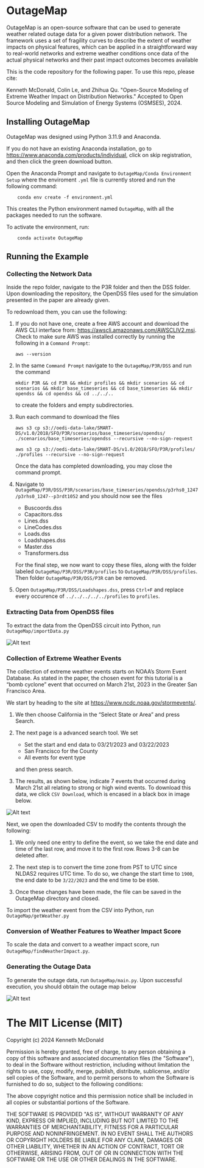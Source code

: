 # OutageMap
OutageMap is an open-source software that can be used to generate weather related outage data for a given power distribution network. The framework uses a set of fragility curves to describe the extent of weather impacts on physical features, which can be applied in a straightforward way to real-world networks and extreme weather conditions once data of the actual physical networks and their past impact outcomes becomes available

This is the code repository for the following paper. To use this repo, please cite:

Kenneth McDonald, Colin Le, and Zhihua Qu. "Open-Source Modeling of Extreme Weather Impact on Distribution Networks." Accepted to Open Source Modeling and Simulation of Energy Systems (OSMSES), 2024.

## Installing OutageMap
OutageMap was designed using Python 3.11.9 and Anaconda. 

If you do not have an existing Anaconda installation, go to https://www.anaconda.com/products/individual, click on skip registration, and then click the green download button.

Open the Anaconda Prompt and navigate to `OutageMap/Conda Environment Setup` where the enviroment `.yml` file is currently stored and run the following command:
``` shell
	conda env create -f environment.yml
```
This creates the Python environment named `OutageMap`, with all the packages needed to run the software.

 To activate the environment, run:
``` shell
	conda activate OutageMap
```
## Running the Example

### Collecting the Network Data
Inside the repo folder, navigate to the P3R folder and then the DSS folder. Upon downloading the repository, the OpenDSS files used for the simulation presented in the paper are already given. 

To redownload them, you can use the following:
1. If you do not have one, create a free AWS account and download the AWS CLI interface from: https://awscli.amazonaws.com/AWSCLIV2.msi. Check to make sure AWS was installed correctly by running the following in a `Command Prompt`:
    ``` shell
    aws --version 
    ```
2. In the same `Command Prompt` navigate to the `OutageMap/P3R/DSS` and run the command 
    ```shell
    mkdir P3R && cd P3R && mkdir profiles && mkdir scenarios && cd scenarios && mkdir base_timeseries && cd base_timeseries && mkdir opendss && cd opendss && cd ../../..
    ```
    to create the folders and empty subdirectories.

3. Run each command to download the files
    ```shell
    aws s3 cp s3://oedi-data-lake/SMART-DS/v1.0/2018/SFO/P3R/scenarios/base_timeseries/opendss/ ./scenarios/base_timeseries/opendss --recursive --no-sign-request
    ```

    ```shell
    aws s3 cp s3://oedi-data-lake/SMART-DS/v1.0/2018/SFO/P3R/profiles/ ./profiles --recursive --no-sign-request
    ```

    Once the data has completed downloading, you may close the command prompt.

4. Navigate to  `OutageMap/P3R/DSS/P3R/scenarios/base_timeseries/opendss/p3rhs0_1247/p3rhs0_1247--p3rdt1052` and you should now see the files
    -   Buscoords.dss   
    -   Capacitors.dss 
    -	Lines.dss
    -	LineCodes.dss
    -	Loads.dss
    -   Loadshapes.dss
    -   Master.dss
    -	Transformers.dss

    For the final step, we now want to copy these files, along with the folder labeled `OutageMap/P3R/DSS/P3R/profiles` to `OutageMap/P3R/DSS/profiles`. Then folder `OutageMap/P3R/DSS/P3R` can be removed. 

5. Open `OutageMap/P3R/DSS/Loadshapes.dss`, press `Ctrl+F` and replace every occurence of `../../../../../profiles` to `profiles`.

### Extracting Data from OpenDSS files
To extract the data from the OpenDSS circuit into Python, run `OutageMap/importData.py`

![Alt text](imgs/importedPlot.png?raw=true "Title")

### Collection of Extreme Weather Events
The collection of extreme weather events starts on NOAA’s Storm Event Database. As stated in the paper, the chosen event for this tutorial is a “bomb cyclone” event that occurred on March 21st, 2023 in the Greater San Francisco Area. 

We start by heading to the site at https://www.ncdc.noaa.gov/stormevents/. 
1. We then choose California in the “Select State or Area” and press Search. 

2. The next page is a advanced search tool. We set  
    - Set the start and end data to 03/21/2023 and 03/22/2023
    - San Francisco for the County 
    - All events for event type 
    
    and then press search. 

3. The results, as shown below, indicate 7 events that occurred during March 21st all relating to strong or high wind events. To download this data, we click `CSV Download`, which is encased in a black box in image below.

![Alt text](imgs/StormDataResults.png?raw=true "Title")

Next, we open the downloaded CSV to modify the contents through the following:

1. We only need one entry to define the event, so we take the end date and time of the last row, and move it to the first row. Rows 3-8 can be deleted after.

2. The next step is to convert the time zone from PST to UTC since NLDAS2 requires UTC time. To do so, we change the start time to `1900`, the end date to be `3/22/2023` and the end time to be `0500`. 

3. Once these changes have been made, the file can be saved in the OutageMap directory and closed.

To import the weather event from the CSV into Python, run `OutageMap/getWeather.py`

### Conversion of Weather Features to Weather Impact Score
To scale the data and convert to a weather impact score, run `OutageMap/findWeatherImpact.py`. 

### Generating the Outage Data
To generate the outage data, run `OutageMap/main.py`. Upon successful execution, you should obtain the outage map below

![Alt text](imgs/scenario1_outageMapNew.png?raw=true "Title")

The MIT License (MIT)
=====================

Copyright (c) 2024 Kenneth McDonald

Permission is hereby granted, free of charge, to any person obtaining a copy
of this software and associated documentation files (the "Software"), to deal
in the Software without restriction, including without limitation the rights
to use, copy, modify, merge, publish, distribute, sublicense, and/or sell
copies of the Software, and to permit persons to whom the Software is
furnished to do so, subject to the following conditions:

The above copyright notice and this permission notice shall be included in all
copies or substantial portions of the Software.

THE SOFTWARE IS PROVIDED "AS IS", WITHOUT WARRANTY OF ANY KIND, EXPRESS OR
IMPLIED, INCLUDING BUT NOT LIMITED TO THE WARRANTIES OF MERCHANTABILITY,
FITNESS FOR A PARTICULAR PURPOSE AND NONINFRINGEMENT. IN NO EVENT SHALL THE
AUTHORS OR COPYRIGHT HOLDERS BE LIABLE FOR ANY CLAIM, DAMAGES OR OTHER
LIABILITY, WHETHER IN AN ACTION OF CONTRACT, TORT OR OTHERWISE, ARISING FROM,
OUT OF OR IN CONNECTION WITH THE SOFTWARE OR THE USE OR OTHER DEALINGS IN THE
SOFTWARE.

<!-- # Code Explanations

## `importData.py`
Line `11` runs the `Master.dss` file to load the circuit. Lines `14-18` acquire the names of all buses, lines, elements, transformers, and loads in the network. Lines `21-26` initialize empty lists that will be used to store the network data.Lines `29-33` loops through all the buses in the network, acquires the data, and adds it to the bus list. Lines `35-64` repeat this process for lines, transformers, and loads. The data that was acquired is specified in the code comments. Lines `66-71` loops through the bus list, assigns the bus data to a node object, and stores the object in a node list. Lines `77-84` loops through line and transformer lists,  assigns the data to a edge object, and stores the object in a edge list. Line `90` creates graph object to represent the network.Lines `95-105` loop through the nodes, adds the nodes to the graph, and then formats the node data into a dictionary. NetworkX does not return a node dictionary with assigned attributes so one is created manually instead. Lines `107-114` loops through the edges, checks if the edge is enabled, and then adds the edge tp the graph along with it's attributes. During this time, the edge vegetation is also determined. Line `117` creates a position mapping for the graph using the bus coordinates. This allows for the physical layout of the network to be displayed. Lines `120-121` plots the graph using labels and arrows. Lines `124` gets the edge list from the graph directly and converts it to a dataframe. Line `125` takes the node dictionary and converts it to a dataframe. Lines`128-129` convert the dataframes to csv files.

### Data Extraction: 
<!-- Lines `19-31` deal with extraction of DSS data from text file formats using re.search function:
-	Bus Data: The readBusData function retrieves the bus name, coordinates, base voltage, and the number of connected nodes from the bus feeder text file.
-	Transformer Data: The readTransformerData function extracts key transformer attributes such as the transformer's name, number of phases, windings, normal high voltage capacity (NormHKVA), winding numbers (Wdg), connection types (ConnType), voltage levels (kV), capacity (kVA), and connected buses from Transformers.dss.
-	Line Code Data: In the readLineCodeData function, parameters such as the line code's name, number of phases, fault rate, resistance matrix (R), reactance matrix (X), capacitance matrix (C), and normal ampacity are parsed from LineCodes.dss.
-	Line Data: The readLineData function extracts information such as the line's name, length, connected buses, number of phases, switch status, enabled status, and the line code from Lines.dss.
-	Load Data: The readLoadData function obtains the load's name, connection type, bus, voltage levels (kV, Vminpu, Vmaxpu), power (kW, kvar), and number of phases from Loads.dss. 

### Organizing Data: 
Lines `36-75` focus on organizing the extracted data into lists for each network component. These lists are then used to construct graph components representing nodes and edges.
-	Node Data: Nodes are created with attributes such as name, voltage, and coordinates, along with geographical data like elevation and vegetation type, which are obtained using HyRiver functions. Elevation data is obtained from HyRiver’s Py3DEP, which utilizes USGS’s 3DEP data. Vegetation data is obtained from HyRiver’s PyGeoHydro, which utilizes the NLCD 2021 for land cover/land use data.
-	Edge Data: Edges represent connections between nodes, incorporating attributes like length, type, elevation and operational status. The midpoint of the edge is used to determine the edge elevation. By averaging the coordinates of two connected nodes, one can utilize the same function for finding the node elevation to find the elevation at the midpoint. -->
<!-- 
### Graph Construction and Visualization: 
The nodes and edges are then aggregated into a graph, specifically the Multi-DiGraph structure, using the Python package NetworkX. This approach allows for detailed attributes to be associated with each node and edge element, facilitating complex network analyses and visualizations. Using ‘nx.draw_networkx’, the graph of the distribution network can be visualized to show the connectivity and layout of network components.

### Exporting Data: 
After visualizing the graph, the last step is to export the data. Although NetworkX allows for the edge list of the graph to be exported directly, the node list must be created manually. To achieve this, as nodes are added to the graph, their information is simultaneously appended to a dictionary called nodeDict. Once the edge and node lists, which contains the attributes for each node and edge, are obtained, they can then be converted to Pandas Dataframes and subsequently exported as CSV files for future use.

## `getWeather.py`
To import the weather event into Python, we utilize the getWeather.py script. The inputs to this script (lines `13-20`) are the node and edge lists, along with the storm event csv file. 

The script is set up so that multiple events can be defined in one csv file, but for the purpose of this tutorial, we only have one event so the loop in lines `27` will only have one iteration. 

Starting from line `27`, we open the csv file and grab the start and end dates and times. Then the loop starting from line `37` loops through each node in the node list. First the coordinates of the node are extracted, then the `getWeatherByCoords` function is called to grab the hourly wind and rain data at the specific coordinate. The wind data is given as uv components and is transformed to wind speed and converted to mph from m/s through line `51-56`.


The next portion of the code determines the weather for the edges by taking the average weather data between two nodes. 
Lines `70-73` grab the node weather data from the event. 
Lines `76-78` create a simple edge list to reference when calculating the average weather. 
Lines `83-87` grab the wind and rain data for the nodes, and lines `90-91` initialize dataframes for the edge weather. 
Lines `94-101` calculate the average wind and rain values between two nodes and adds them to the edge data frames. Lines 104 – 109 rename the edgelist dataframe and then save it to a CSV file.


## `findWeatherImpact.py`

Once the weather event has been downloaded and imported into Python, we need to scale the data and convert to a weather impact score. We will use `findWeatherImpact.py` to calculate it. 

We start by setting the network and paths in lines `6-9`. Lines `12-13` call on `createLevelsAlt` in `mainHelper.py` to generate severity levels for the weather values. 

Lines `16` loops through each weather event that was imported. Lines `FIXTHIS` set the alpha values for node features. Lines `23-27` read in the weather data and remove and the unnamed column in the file. From the weather event, the minimum and maximum values are found then used to create the upper and lower bounds of the forecasted interval.

Lines `36-38` create the vectors to store the upper and lower bounded weather impact scores in. Lines `41-46` loops through each node to normalize its lower and upper bound weather values to be within the range of [0, 1]. Lines `49-50` set the weather impact interval at for all features at each node. 
 
Lines `53-54` calculate the weather impact my multiplying alpha transpose with the weather score. Lines `56-69` formats the weather impact for high and low scenarios, stores the data in a pandas data frame then converts the data frame to a csv and saves it. 
 
Lines `71-133` repeat the exact same process for the edges in the network.

## `main.py`
### Initialization
After all the network and weather impact data has been acquired, the outage data generation can begin using main.py. Lines 8-11 define the feature labels for nodes and edges, the number of severity levels, and the network to be used. Lines 16-44 define the upper and lower bound mean and covariance values used. For this tutorial we are simulating Scenario 1 so the parameters of Scenario 2 are commented out. 
Lines 46-65 load in the node and edge list csvs, initialize forecasted factors and range dictionaries, and construct the graph using the node and edge data. 
### Severity Level Conversion
Lines 68 begins a loop to go through each feature of each component and create the associated severity levels. This function callas on assign_values_to_ranges which takes the minimum and maximum values from a given range, finds the step size based on number of desired levels, and creates bins (with count) that represent the set of severity levels. Specifically Line 71 of main calls the inv parameter of the function since we are considering lower elevation to be more severe. 
### Conditional Probability (Fragility Curves)
Lines 83 creates the lookup table for the mean and standard deviation ranges through createTables. Lines 86-87 loads in the weather impact data generated from the previous section. 
Lines 90-111 calculate the conditional probability of damage for nodes and edges. It loops through each node or edge, finds the weather impact interval associated with the graph component features, then calls generateProb to calculate. 
generateProb starts by checking if the node is valid and initializes lists to store severity levels, impact means, and squared standard deviations. Then a loop is called to cycle through each feature of the component, finds it severity level using findLevel, which facilitates the lookup table. From the severity level, the mean and standard deviation values can be found and stored. Once every feature has been looped through, the feature vector (random variable), the mean vector and covariance matrix can be created. Then these variables are passed to the mvncdf function to find the conditional probability. The resulting probability is returned from the function.
### Joint Probability of Service Outage
Once the conditional probabilities of damage have been determined, then the joint probability of service outage at each node can be calculated. The list of conditional probabilities for the nodes and edge, along with the graph structure are passed to probOfNodeAndParent. 
probOfNodeAndParent starts by creating initializing a new list to store the joint probabilities. This is done by copying the node probability list. Starting from the root node, a queue is then initialized for breadth first search of the graph, processing each nodes child sequentially.  ally. For each parent-child pair, it updates the child's probability by applying the inclusion-exclusion principle on the probabilities of the parent, child, and their connecting edge. The updated probability list is returned.
### Visualizing the Results
After probOfNodeAndParent is returned, we now have the joint probability of service outage (in the form of a interval) for all the nodes in the network. To visualize the results, we take the mean of the interval, and utilize the plotTreeWithProb function. plotTreeWithProb creates a figure of the graph using networkx and defines a color map corresponding to the probability of service outage. In the colormap, green means a low probability and red indicates a high probability. Each node is then colored according to their probability and the figured is displayed. --> 
